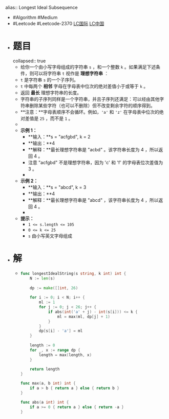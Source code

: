 alias:: Longest Ideal Subsequence

- #Algorithm #Medium
- #Leetcode #Leetcode-2370 [LC国际](https://leetcode.com/problems/longest-ideal-subsequence/) [LC中国](https://leetcode-cn.com/problems/longest-ideal-subsequence/)
- # 题目
  collapsed:: true
	- 给你一个由小写字母组成的字符串 `s` ，和一个整数 `k` 。如果满足下述条件，则可以将字符串 `t` 视作是 **理想字符串** ：
	- `t` 是字符串 `s` 的一个子序列。
	- `t` 中每两个 **相邻** 字母在字母表中位次的绝对差值小于或等于 `k` 。
	- 返回 **最长** 理想字符串的长度。
	- 字符串的子序列同样是一个字符串，并且子序列还满足：可以经由其他字符串删除某些字符（也可以不删除）但不改变剩余字符的顺序得到。
	- **注意：**字母表顺序不会循环。例如，`'a'` 和 `'z'` 在字母表中位次的绝对差值是 `25` ，而不是 `1` 。
	-
	- **示例 1：**
		- **输入：**s = "acfgbd", k = 2
		- **输出：**4
		- **解释：**最长理想字符串是 "acbd" 。该字符串长度为 4 ，所以返回 4 。
		- 注意 "acfgbd" 不是理想字符串，因为 'c' 和 'f' 的字母表位次差值为 3 。
		-
	- **示例 2：**
		- **输入：**s = "abcd", k = 3
		- **输出：**4
		- **解释：**最长理想字符串是 "abcd" ，该字符串长度为 4 ，所以返回 4 。
		-
	- **提示：**
		- `1 <= s.length <= 105`
		- `0 <= k <= 25`
		- `s` 由小写英文字母组成
- # 解
	- ```go
	  func longestIdealString(s string, k int) int {
	      N := len(s)
	      
	      dp := make([]int, 26)
	      
	      for i := 0; i < N; i++ {
	          ml := 1
	          for j := 0; j < 26; j++ {
	              if abs(int('a' + j) - int(s[i])) <= k {
	                  ml = max(ml, dp[j] + 1)
	              }
	          }
	          dp[s[i] - 'a'] = ml
	      }
	      
	      length := 0
	      for _, x := range dp {
	          length = max(length, x)
	      }
	      
	      return length
	  }
	  
	  func max(a, b int) int {
	      if a > b { return a } else { return b }
	  }
	  
	  func abs(a int) int {
	      if a >= 0 { return a } else { return -a }
	  }
	  
	  ```